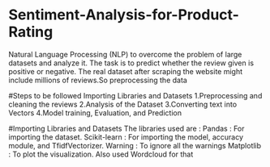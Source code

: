 # Sentiment-Analysis-for-Product-Rating
Natural Language Processing (NLP) to overcome the problem of large datasets and analyze it. The task is to predict whether the review given is positive or negative. The real dataset after scraping the website might include millions of reviews.So preprocessing the data 

#Steps to be followed
Importing Libraries and Datasets
1.Preprocessing and cleaning the reviews 
2.Analysis of the Dataset
3.Converting text into Vectors
4.Model training, Evaluation, and Prediction

#Importing Libraries and Datasets
The libraries used are : 
Pandas : For importing the dataset.
Scikit-learn : For importing the model, accuracy module, and TfidfVectorizer.
Warning : To ignore all the warnings
Matplotlib : To plot the visualization. Also used Wordcloud for that
